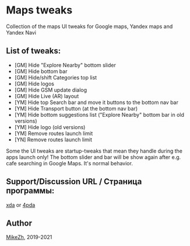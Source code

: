 # Maps tweaks

Collection of the maps UI tweaks for Google maps, Yandex maps and Yandex Navi

## List of tweaks:
- [GM] Hide "Explore Nearby" bottom slider
- [GM] Hide bottom bar
- [GM] Hide/shift Categories top list
- [GM] Hide logos
- [GM] Hide GSM update dialog
- [GM] Hide Live (AR) layout
- [YM] Hide top Search bar and move it buttons to the bottom nav bar
- [YM] Hide Transport button (at the bottom nav bar)
- [YM] Hide bottom suggestions list ("Explore Nearby" bottom bar in old versions)
- [YM] Hide logo (old versions)
- [YM] Remove routes launch limit
- [YN] Remove routes launch limit

Some the UI tweaks are startup-tweaks that mean they handle during the apps launch only! The bottom slider and bar will be show again after e.g. cafe searching in Google Maps. It's normal behavior.

## Support/Discussion URL / Страница программы: 
[xda](https://forum.xda-developers.com/t/mod-xposed-4-0-3-mapstweaks-google-maps-yandex-maps.4010765/) or [4pda](https://4pda.to/forum/index.php?forums%5B%5D=489&topics%5B%5D=603033&act=search&source=pst&query=mapstweaks)

## Author
[MikeZh](https://4pda.to/forum/index.php?showuser=683427), 2019-2021